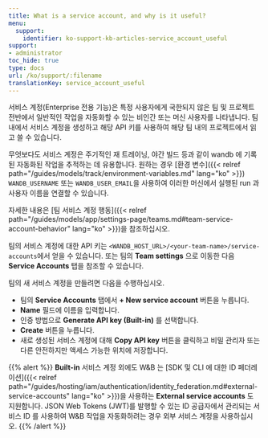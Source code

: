 ```yaml
---
title: What is a service account, and why is it useful?
menu:
  support:
    identifier: ko-support-kb-articles-service_account_useful
support:
- administrator
toc_hide: true
type: docs
url: /ko/support/:filename
translationKey: service_account_useful
---
```

서비스 계정(Enterprise 전용 기능)은 특정 사용자에게 국한되지 않은 팀 및 프로젝트 전반에서 일반적인 작업을 자동화할 수 있는 비인간 또는 머신 사용자를 나타냅니다. 팀 내에서 서비스 계정을 생성하고 해당 API 키를 사용하여 해당 팀 내의 프로젝트에서 읽고 쓸 수 있습니다.

무엇보다도 서비스 계정은 주기적인 재 트레이닝, 야간 빌드 등과 같이 wandb 에 기록된 자동화된 작업을 추적하는 데 유용합니다. 원하는 경우 [환경 변수]({{< relref path="/guides/models/track/environment-variables.md" lang="ko" >}}) `WANDB_USERNAME` 또는 `WANDB_USER_EMAIL`을 사용하여 이러한 머신에서 실행된 run 과 사용자 이름을 연결할 수 있습니다.

자세한 내용은 [팀 서비스 계정 행동]({{< relref path="/guides/models/app/settings-page/teams.md#team-service-account-behavior" lang="ko" >}})을 참조하십시오.

팀의 서비스 계정에 대한 API 키는 `<WANDB_HOST_URL>/<your-team-name>/service-accounts`에서 얻을 수 있습니다. 또는 팀의 **Team settings** 으로 이동한 다음 **Service Accounts** 탭을 참조할 수 있습니다.

팀의 새 서비스 계정을 만들려면 다음을 수행하십시오.
* 팀의 **Service Accounts** 탭에서 **+ New service account** 버튼을 누릅니다.
* **Name** 필드에 이름을 입력합니다.
* 인증 방법으로 **Generate API key (Built-in)** 를 선택합니다.
* **Create** 버튼을 누릅니다.
* 새로 생성된 서비스 계정에 대해 **Copy API key** 버튼을 클릭하고 비밀 관리자 또는 다른 안전하지만 액세스 가능한 위치에 저장합니다.

{{% alert %}}
**Built-in** 서비스 계정 외에도 W&B 는 [SDK 및 CLI 에 대한 ID 페더레이션]({{< relref path="/guides/hosting/iam/authentication/identity_federation.md#external-service-accounts" lang="ko" >}})을 사용하는 **External service accounts** 도 지원합니다. JSON Web Tokens (JWT)를 발행할 수 있는 ID 공급자에서 관리되는 서비스 ID 를 사용하여 W&B 작업을 자동화하려는 경우 외부 서비스 계정을 사용하십시오.
{{% /alert %}}
